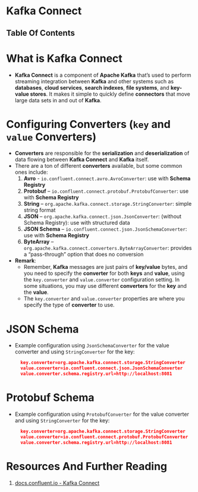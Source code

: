 # Kafka Connect

## Table Of Contents

# What is Kafka Connect

- **Kafka Connect** is a component of **Apache Kafka** that’s used to perform streaming integration between **Kafka** and other systems such as **databases**, **cloud services**, **search indexes**, **file systems**, and **key-value stores**. It makes it simple to quickly define **connectors** that move large data sets in and out of **Kafka**.

# Configuring Converters (`key` and `value` Converters)

- **Converters** are responsible for the **serialization** and **deserialization** of data flowing between **Kafka Connect** and **Kafka** itself.
- There are a ton of different **converters** available, but some common ones include:
  1. **Avro** - `io.confluent.connect.avro.AvroConverter`: use with **Schema Registry**
  2. **Protobuf** – `io.confluent.connect.protobuf.ProtobufConverter`: use with **Schema Registry**
  3. **String** – `org.apache.kafka.connect.storage.StringConverter`: simple string format
  4. **JSON** – `org.apache.kafka.connect.json.JsonConverter`: (without Schema Registry): use with structured data
  5. **JSON Schema** – `io.confluent.connect.json.JsonSchemaConverter`: use with **Schema Registry**
  6. **ByteArray** – `org.apache.kafka.connect.converters.ByteArrayConverter`: provides a “pass-through” option that does no conversion
- **Remark**:
  - Remember, **Kafka** messages are just pairs of **key/value** bytes, and you need to specify the **converter** for both **keys** and **value**, using the `key.converter` and `value.converter` configuration setting. In some situations, you may use different **converters** for the **key** and the **value**.
  - The `key.converter` and `value.converter` properties are where you specify the type of **converter** to use.

# JSON Schema

- Example configuration using `JsonSchemaConverter` for the value converter and using `StringConverter` for the key:
  ```json
    key.converter=org.apache.kafka.connect.storage.StringConverter
    value.converter=io.confluent.connect.json.JsonSchemaConverter
    value.converter.schema.registry.url=http://localhost:8081
  ```

# Protobuf Schema

- Example configuration using `ProtobufConverter` for the value converter and using `StringConverter` for the key:
  ```json
    key.converter=org.apache.kafka.connect.storage.StringConverter
    value.converter=io.confluent.connect.protobuf.ProtobufConverter
    value.converter.schema.registry.url=http://localhost:8081
  ```

# Resources And Further Reading

1. [docs.confluent.io - Kafka Connect](https://docs.confluent.io/platform/current/connect/index.html)
